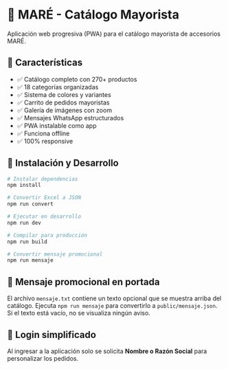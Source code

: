 # 📱 MARÉ - Catálogo Mayorista

Aplicación web progresiva (PWA) para el catálogo mayorista de accesorios MARÉ.

## 🚀 Características

- ✅ Catálogo completo con 270+ productos
- ✅ 18 categorías organizadas
- ✅ Sistema de colores y variantes
- ✅ Carrito de pedidos mayoristas
- ✅ Galería de imágenes con zoom
- ✅ Mensajes WhatsApp estructurados
- ✅ PWA instalable como app
- ✅ Funciona offline
- ✅ 100% responsive

## 🔧 Instalación y Desarrollo

```bash
# Instalar dependencias
npm install

# Convertir Excel a JSON
npm run convert

# Ejecutar en desarrollo
npm run dev

# Compilar para producción
npm run build

# Convertir mensaje promocional
npm run mensaje
```

## 📢 Mensaje promocional en portada

El archivo `mensaje.txt` contiene un texto opcional que se muestra arriba del catálogo.
Ejecuta `npm run mensaje` para convertirlo a `public/mensaje.json`. Si el texto está vacío, no se visualiza ningún aviso.

## 🔐 Login simplificado

Al ingresar a la aplicación solo se solicita **Nombre o Razón Social** para personalizar los pedidos.
